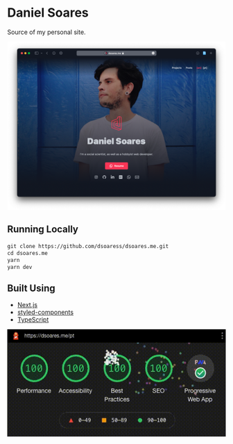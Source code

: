 # Daniel Soares

Source of my personal site.

![Screenshot](./src/assets/screenshot.png)

## Running Locally

```shell
git clone https://github.com/dsoaress/dsoares.me.git
cd dsoares.me
yarn
yarn dev
```

## Built Using

- [Next.js](https://nextjs.org)
- [styled-components](https://styled-components.com)
- [TypeScript](https://www.typescriptlang.org)

![Lighthouse](./src/assets/lighthouse.gif)
